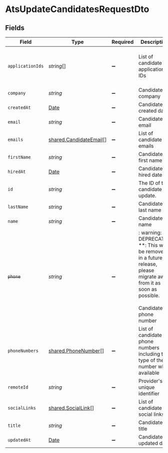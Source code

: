 # AtsUpdateCandidatesRequestDto


## Fields

| Field                                                                                                                                           | Type                                                                                                                                            | Required                                                                                                                                        | Description                                                                                                                                     | Example                                                                                                                                         |
| ----------------------------------------------------------------------------------------------------------------------------------------------- | ----------------------------------------------------------------------------------------------------------------------------------------------- | ----------------------------------------------------------------------------------------------------------------------------------------------- | ----------------------------------------------------------------------------------------------------------------------------------------------- | ----------------------------------------------------------------------------------------------------------------------------------------------- |
| `applicationIds`                                                                                                                                | *string*[]                                                                                                                                      | :heavy_minus_sign:                                                                                                                              | List of candidate application IDs                                                                                                               | [<br/>"123e4567-e89b-12d3-a456-426614174000",<br/>"523e1234-e89b-fdd2-a456-762545121101"<br/>]                                                  |
| `company`                                                                                                                                       | *string*                                                                                                                                        | :heavy_minus_sign:                                                                                                                              | Candidate company                                                                                                                               | Company Inc.                                                                                                                                    |
| `createdAt`                                                                                                                                     | [Date](https://developer.mozilla.org/en-US/docs/Web/JavaScript/Reference/Global_Objects/Date)                                                   | :heavy_minus_sign:                                                                                                                              | Candidate created date                                                                                                                          | 2021-01-01T01:01:01.000Z                                                                                                                        |
| `email`                                                                                                                                         | *string*                                                                                                                                        | :heavy_minus_sign:                                                                                                                              | Candidate email                                                                                                                                 | sestier.romain123@gmail.com                                                                                                                     |
| `emails`                                                                                                                                        | [shared.CandidateEmail](../../../sdk/models/shared/candidateemail.md)[]                                                                         | :heavy_minus_sign:                                                                                                                              | List of candidate emails                                                                                                                        |                                                                                                                                                 |
| `firstName`                                                                                                                                     | *string*                                                                                                                                        | :heavy_minus_sign:                                                                                                                              | Candidate first name                                                                                                                            | Romain                                                                                                                                          |
| `hiredAt`                                                                                                                                       | [Date](https://developer.mozilla.org/en-US/docs/Web/JavaScript/Reference/Global_Objects/Date)                                                   | :heavy_minus_sign:                                                                                                                              | Candidate hired date                                                                                                                            | 2021-01-01T01:01:01.000Z                                                                                                                        |
| `id`                                                                                                                                            | *string*                                                                                                                                        | :heavy_minus_sign:                                                                                                                              | The ID of the candidate to update.                                                                                                              | eebbaa75-7adf-4f7e-be4c-def6a12840f2                                                                                                            |
| `lastName`                                                                                                                                      | *string*                                                                                                                                        | :heavy_minus_sign:                                                                                                                              | Candidate last name                                                                                                                             | Sestier                                                                                                                                         |
| `name`                                                                                                                                          | *string*                                                                                                                                        | :heavy_minus_sign:                                                                                                                              | Candidate name                                                                                                                                  | Romain Sestier                                                                                                                                  |
| ~~`phone`~~                                                                                                                                     | *string*                                                                                                                                        | :heavy_minus_sign:                                                                                                                              | : warning: ** DEPRECATED **: This will be removed in a future release, please migrate away from it as soon as possible.<br/><br/>Candidate phone number | +16178294093                                                                                                                                    |
| `phoneNumbers`                                                                                                                                  | [shared.PhoneNumber](../../../sdk/models/shared/phonenumber.md)[]                                                                               | :heavy_minus_sign:                                                                                                                              | List of candidate phone numbers including the type of the number when available                                                                 |                                                                                                                                                 |
| `remoteId`                                                                                                                                      | *string*                                                                                                                                        | :heavy_minus_sign:                                                                                                                              | Provider's unique identifier                                                                                                                    | 8187e5da-dc77-475e-9949-af0f1fa4e4e3                                                                                                            |
| `socialLinks`                                                                                                                                   | [shared.SocialLink](../../../sdk/models/shared/sociallink.md)[]                                                                                 | :heavy_minus_sign:                                                                                                                              | List of candidate social links                                                                                                                  |                                                                                                                                                 |
| `title`                                                                                                                                         | *string*                                                                                                                                        | :heavy_minus_sign:                                                                                                                              | Candidate title                                                                                                                                 | Software Engineer                                                                                                                               |
| `updatedAt`                                                                                                                                     | [Date](https://developer.mozilla.org/en-US/docs/Web/JavaScript/Reference/Global_Objects/Date)                                                   | :heavy_minus_sign:                                                                                                                              | Candidate updated date                                                                                                                          | 2021-01-01T01:01:01.000Z                                                                                                                        |